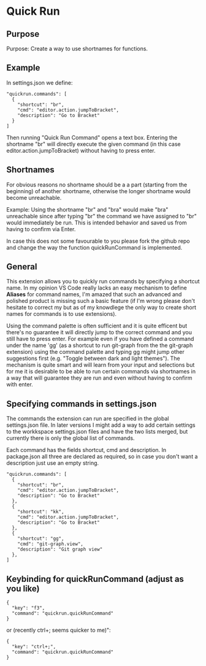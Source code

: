 # Quick Run

## Purpose
Purpose: Create a way to use shortnames for functions.

## Example
In settings.json we define:

    "quickrun.commands": [
      {
        "shortcut": "br",
        "cmd": "editor.action.jumpToBracket",
        "description": "Go to Bracket"
      }
    ]

Then running "Quick Run Command" opens a text box.
Entering the shortname "br" will directly execute
the given command (in this case editor.action.jumpToBracket)
without having to press enter.

## Shortnames
For obvious reasons no shortname should be a
a part (starting from the beginning) of another shortname,
otherwise the longer shortname would become unreachable.

Example: Using the shortname "br" and "bra" would make
"bra" unreachable since after typing "br" the command we
have assigned to "br" would immediately be run. This is intended
behavior and saved us from having to confirm via Enter.

In case this does not some favourable to you please fork
the github repo and change the way the function quickRunCommand
is implemented.

## General
This extension allows you to quickly run commands by
specifying a shortcut name. In my opinion VS Code really
lacks an easy mechanism to define **Aliases** for command
names, I'm amazed that such an advanced and polished product
is missing such a basic feature (if I'm wrong please don't
hesitate to correct my but as of my knowdlege the only way
to create short names for commands is to use extensions).

Using the command palette is often sufficient and it is quite
efficent but there's no guarantee it will directly jump
to the correct command and you still have to press enter.
For example even if you have defined a command under the
name 'gg' (as a shortcut to run git-graph from the the git-graph
extension) using the command palette and typing gg might jump
other suggestions first (e.g. "Toggle between dark and light themes").
The mechanism is quite smart and will learn from your input and
selections but for me it is desirable to be able to run
certain commands via shortnames in a way that will guarantee
they are run and even without having to confirm with enter.

## Specifying commands in settings.json
The commands the extension can run are specified in the global
settings.json file. In later versions I might add a way to
add certain settings to the workkspace settings.json files and
have the two lists merged, but currently there is only the global
list of commands.

Each command has the fields shortcut, cmd and description.
In package.json all three are declared as required, so in case
you don't want a description just use an empty string.

    "quickrun.commands": [
      {
        "shortcut": "br",
        "cmd": "editor.action.jumpToBracket",
        "description": "Go to Bracket"
      },
      {
        "shortcut": "kk",
        "cmd": "editor.action.jumpToBracket",
        "description": "Go to Bracket"
      },
      {
        "shortcut": "gg",
        "cmd": "git-graph.view",
        "description": "Git graph view"
      },
    ]

## Keybinding for quickRunCommand (adjust as you like)

    {
      "key": "f3",
      "command": "quickrun.quickRunCommand"
    }

or (recently ctrl+; seems quicker to me)":

    {
      "key": "ctrl+;",
      "command": "quickrun.quickRunCommand"
    }
